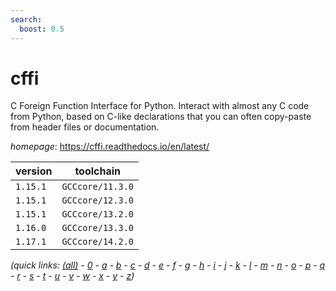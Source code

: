 ```yaml
---
search:
  boost: 0.5
---
```

# cffi

C Foreign Function Interface for Python. Interact with almost any C code from Python, based on C-like declarations that you can often copy-paste from header files or documentation.

*homepage*: <https://cffi.readthedocs.io/en/latest/>

version | toolchain
--------|----------
``1.15.1`` | ``GCCcore/11.3.0``
``1.15.1`` | ``GCCcore/12.3.0``
``1.15.1`` | ``GCCcore/13.2.0``
``1.16.0`` | ``GCCcore/13.3.0``
``1.17.1`` | ``GCCcore/14.2.0``


*(quick links: [(all)](../index.md) - [0](../0/index.md) - [a](../a/index.md) - [b](../b/index.md) - [c](../c/index.md) - [d](../d/index.md) - [e](../e/index.md) - [f](../f/index.md) - [g](../g/index.md) - [h](../h/index.md) - [i](../i/index.md) - [j](../j/index.md) - [k](../k/index.md) - [l](../l/index.md) - [m](../m/index.md) - [n](../n/index.md) - [o](../o/index.md) - [p](../p/index.md) - [q](../q/index.md) - [r](../r/index.md) - [s](../s/index.md) - [t](../t/index.md) - [u](../u/index.md) - [v](../v/index.md) - [w](../w/index.md) - [x](../x/index.md) - [y](../y/index.md) - [z](../z/index.md))*

